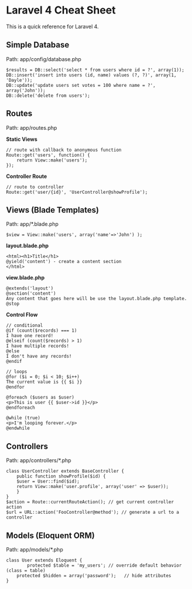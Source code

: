# Laravel 4 Cheat Sheet

This is a quick reference for Laravel 4. 

## Simple Database
Path: app/config/database.php

	$results = DB::select('select * from users where id = ?', array(1));
	DB::insert('insert into users (id, name) values (?, ?)', array(1, 'Dayle'));
	DB::update('update users set votes = 100 where name = ?', array('John'));
	DB::delete('delete from users');

## Routes
Path: app/routes.php
	
**Static Views**

	// route with callback to anonymous function
	Route::get('users', function() {
		return View::make('users');
	});

**Controller Route**

	// route to controller
	Route::get('user/{id}', 'UserController@showProfile'); 

## Views (Blade Templates)
Path: app/*.blade.php

	$view = View::make('users', array('name'=>'John') );

**layout.blade.php**

	<html><h1>Title</h1>
	@yield('content') - create a content section
	</html>

**view.blade.php**

	@extends('layout')
	@section('content')
	Any content that goes here will be use the layout.blade.php template.
	@stop

**Control Flow**

	// conditional
	@if (count($records) === 1)
	I have one record!
	@elseif (count($records) > 1)
	I have multiple records!
	@else
	I don't have any records!
	@endif

	// loops
	@for ($i = 0; $i < 10; $i++)
	The current value is {{ $i }}
	@endfor
	
	@foreach ($users as $user)
	<p>This is user {{ $user->id }}</p>
	@endforeach
	
	@while (true)
	<p>I'm looping forever.</p>
	@endwhile

## Controllers
Path: app/controllers/*.php

	class UserController extends BaseController {
		public function showProfile($id) {
		$user = User::find($id);
		return View::make('user.profile', array('user' => $user));
		}
	}
	$action = Route::currentRouteAction(); // get current controller action
	$url = URL::action('FooController@method'); // generate a url to a controller

## Models (Eloquent ORM)
Path: app/models/*.php

	class User extends Eloquent {
	    	protected $table = 'my_users'; // override default behavior (class = table)
		protected $hidden = array('password');   // hide attributes
	}

